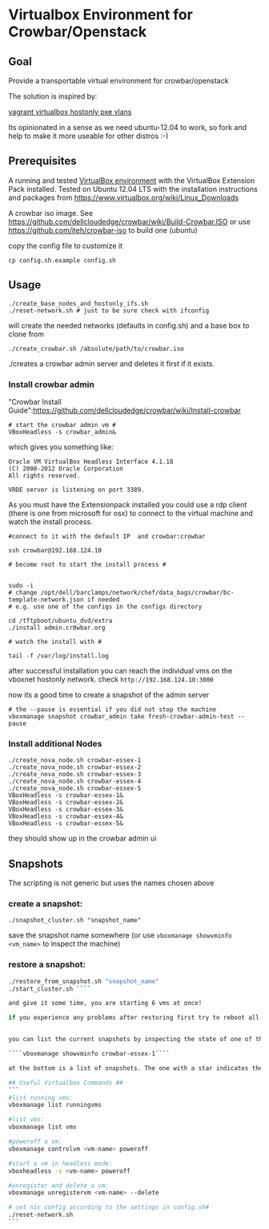 # Virtualbox Environment for Crowbar/Openstack #

## Goal ##


Provide a transportable virtual environment for crowbar/openstack

The solution is inspired by:

[vagrant virtualbox hostonly pxe vlans](http://jedi.be/blog/2011/11/04/vagrant-virtualbox-hostonly-pxe-vlans/) 

Its opinionated in a sense as we need ubuntu-12.04 to work, so fork and help to make it more useable for other distros :-)

## Prerequisites ##

A running and tested [VirtualBox environment](https://www.virtualbox.org/wiki/Downloads) with the VirtualBox Extension Pack installed. Tested on Ubuntu 12.04 LTS with the installation instructions and packages from https://www.virtualbox.org/wiki/Linux_Downloads

A crowbar iso image. See https://github.com/dellcloudedge/crowbar/wiki/Build-Crowbar.ISO or use https://github.com/iteh/crowbar-iso to build one (ubuntu) 

copy the config file to customize it 

```
cp config.sh.example config.sh
```

## Usage ##

```
./create_base_nodes_and_hostonly_ifs.sh   
./reset-network.sh # just to be sure check with ifconfig
```

will create the needed networks (defaults in config.sh) and a base box to clone from

```
./create_crowbar.sh /absolute/path/to/crowbar.iso

```              

./creates a crowbar admin server and deletes it first if it exists. 

### Install crowbar admin ###

"Crowbar Install Guide":https://github.com/dellcloudedge/crowbar/wiki/Install-crowbar

```
# start the crowbar admin vm #
VBoxHeadless -s crowbar_admin&
```
which gives you something like:

```
Oracle VM VirtualBox Headless Interface 4.1.18
(C) 2008-2012 Oracle Corporation
All rights reserved.

VRDE server is listening on port 3389.
```                                   

As you must have the Extensionpack installed you could use a rdp client (there is one from microsoft for osx) to connect to the virtual machine and watch the install process.

```
#connect to it with the default IP  and crowbar:crowbar

ssh crowbar@192.168.124.10

# become root to start the install process #


sudo -i
# change /opt/dell/barclamps/network/chef/data_bags/crowbar/bc-template-network.json if needed 
# e.g. use one of the configs in the configs directory

cd /tftpboot/ubuntu_dvd/extra 
./install admin.cr0wbar.org

# watch the install with #

tail -f /var/log/install.log 
```

after successful installation you can reach the individual vms on the vboxnet hostonly network. 
check ```http://192.168.124.10:3000```   

now its a good time to create a snapshot of the admin server

```
# the --pause is essential if you did not stop the machine
vboxmanage snapshot crowbar_admin take fresh-crowbar-admin-test --pause
```  


### Install additional Nodes ###


```
./create_nova_node.sh crowbar-essex-1
./create_nova_node.sh crowbar-essex-2
./create_nova_node.sh crowbar-essex-3
./create_nova_node.sh crowbar-essex-4
./create_nova_node.sh crowbar-essex-5
VBoxHeadless -s crowbar-essex-1&
VBoxHeadless -s crowbar-essex-2&
VBoxHeadless -s crowbar-essex-3&
VBoxHeadless -s crowbar-essex-4&
VBoxHeadless -s crowbar-essex-5&
```

they should show up in the crowbar admin ui 

## Snapshots ##

The scripting is not generic but uses the names chosen above
### create a snapshot:

````./snapshot_cluster.sh "snapshot_name"````     

save the snapshot name somewhere (or use ````vboxmanage showvminfo <vm_name>```` to inspect the machine) 

### restore a snapshot:

````./stop_cluster.sh
./restore_from_snapshot.sh "snapshot_name" 
./start_cluster.sh ````

and give it some time, you are starting 6 vms at once!   

if you experience any problems after restoring first try to reboot all machines, or issue a hard reboot with the ````./stop_cluster.sh```` ````./start_cluster.sh```` commands.


you can list the current snapshots by inspecting the state of one of the machines:

````vboxmanage showvminfo crowbar-essex-1````

at the bottom is a list of snapshots. The one with a star indicates the currently used one.

## Useful Virtualbox Commands ##
``` 
#list running vms:
vboxmanage list runningvms

#list vms:
vboxmanage list vms

#poweroff a vm:
vboxmanage controlvm <vm-name> poweroff

#start a vm in headless mode:
vboxheadless -s <vm-name> poweroff

#unregister and delete a vm:
vboxmanage unregistervm <vm-name> --delete  

# set nic config according to the settings in config.sh#
./reset-network.sh
```
